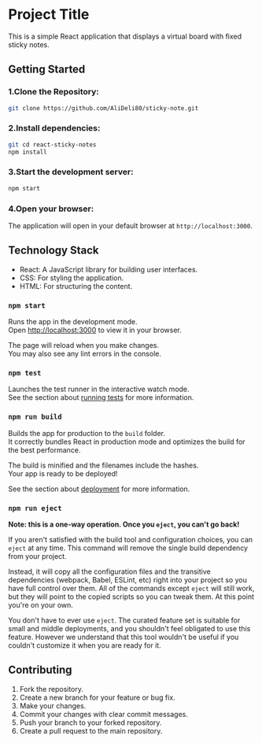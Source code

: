 # Project Title

This is a simple React application that displays a virtual board with fixed sticky notes.

## Getting Started

### 1.Clone the Repository:

  ```sh
  git clone https://github.com/AliDeli80/sticky-note.git
  ```

### 2.Install dependencies:

  ```sh
  git cd react-sticky-notes
  npm install
  ```

### 3.Start the development server:

  ```sh
  npm start
  ```

### 4.Open your browser:

 The application will open in your default browser at `http://localhost:3000`.


## Technology Stack

- React: A JavaScript library for building user interfaces.
- CSS: For styling the application.
- HTML: For structuring the content.

### `npm start`

Runs the app in the development mode.\
Open [http://localhost:3000](http://localhost:3000) to view it in your browser.

The page will reload when you make changes.\
You may also see any lint errors in the console.

### `npm test`

Launches the test runner in the interactive watch mode.\
See the section about [running tests](https://facebook.github.io/create-react-app/docs/running-tests) for more information.

### `npm run build`

Builds the app for production to the `build` folder.\
It correctly bundles React in production mode and optimizes the build for the best performance.

The build is minified and the filenames include the hashes.\
Your app is ready to be deployed!

See the section about [deployment](https://facebook.github.io/create-react-app/docs/deployment) for more information.

### `npm run eject`

**Note: this is a one-way operation. Once you `eject`, you can't go back!**

If you aren't satisfied with the build tool and configuration choices, you can `eject` at any time. This command will remove the single build dependency from your project.

Instead, it will copy all the configuration files and the transitive dependencies (webpack, Babel, ESLint, etc) right into your project so you have full control over them. All of the commands except `eject` will still work, but they will point to the copied scripts so you can tweak them. At this point you're on your own.

You don't have to ever use `eject`. The curated feature set is suitable for small and middle deployments, and you shouldn't feel obligated to use this feature. However we understand that this tool wouldn't be useful if you couldn't customize it when you are ready for it.

## Contributing

1.  Fork the repository.
2.  Create a new branch for your feature or bug fix.
3.  Make your changes.
4.  Commit your changes with clear commit messages.
5.  Push your branch to your forked repository.
6.  Create a pull request to the main repository.
